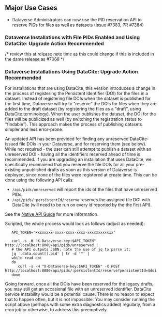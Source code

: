 ## Major Use Cases

- Dataverse Administrators can now use the PID reservation API to reserve PIDs for files as well as datasets (Issue #7383, PR #7384)

### Dataverse Installations with File PIDs Enabled and Using DataCite: Upgrade Action Recommended

/* review this at release note time as this could change if this is included in the dame release as #7068 */

### Dataverse Installations Using DataCite: Upgrade Action Recommended

For installations that are using DataCite, this version introduces a change in the process of registering the Persistent Identifier (DOI) for the files in a dataset. Instead of registering file DOIs when the dataset is published for the first time, Dataverse will try to "reserve" the DOIs for files when they are added to the draft dataset (by registering the files as a "draft", using DataCite terminology). When the user publishes the dataset, the DOI for the files will be publicized as well (by switching the registration status to "findable"). This approach makes the process of publishing datasets simpler and less error-prone.

An updated API has been provided for finding any unreserved DataCite-issued file DOIs in your Dataverse, and for reserving them (see below). While not required - the user can still attempt to publish a dataset with an unreserved DOI - having all the identifiers reserved ahead of time is recommended. If you are upgrading an installation that uses DataCite, we specifically recommend that you reserve the file DOIs for all your pre-existing unpublished drafts as soon as this version of Dataverse is deployed, since none of the files were registered at create time. This can be done using the following API calls:  

- `/api/pids/unreserved`  will report the ids of the files that have unreserved PIDs
- `/api/pids/:persistentId/reserve` reserves the assigned file DOI with DataCite (will need to be run on every id reported by the the first API).

See the [Native API Guide](http://guides.dataverse.org/en/5.2/api/native-api.html) for more information.

Scripted, the whole process would look as follows (adjust as needed):

```
   API_TOKEN='xxxxxxxx-xxxx-xxxx-xxxx-xxxxxxxxxxxx'

   curl -s -H "X-Dataverse-key:$API_TOKEN" http://localhost:8080/api/pids/unreserved |
   # the API outputs JSON; note the use of jq to parse it:
   jq '.data.count[].pid' | tr -d '"' | 
   while read doi
   do
      curl -s -H "X-Dataverse-key:$API_TOKEN" -X POST http://localhost:8080/api/pids/:persistentId/reserve?persistentId=$doi
   done
```

Going forward, once all the DOIs have been reserved for the legacy drafts, you may still get an occasional file with an unreserved identifier. DataCite service instability would be a potential cause. There is no reason to expect that to happen often, but it is not impossible. You may consider running the script above (perhaps with some extra diagnostics added) regularly, from a cron job or otherwise, to address this preemptively.